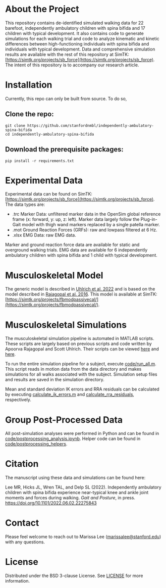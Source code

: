 # About the Project
This repository contains de-identified simulated walking data for 22 barefoot, independently ambulatory children with spina bifida and 17 children with typical development. It also contains code to generate simulations for each walking trial and code to analyze kinematic and kinetic differences between high-functioning individuals with spina bifida and individuals with typical development. Data and comprehensive simulation results are available with the rest of this repository at SimTK: [https://simtk.org/projects/sb_force](https://simtk.org/projects/sb_force). The intent of this repository is to accompany our research article.

# Installation
Currently, this repo can only be built from source. To do so,

## Clone the repo:
```
git clone https://github.com/stanfordnmbl/independently-ambulatory-spina-bifida
cd independently-ambulatory-spina-bifida
```

## Download the prerequisite packages:
```pip install -r requirements.txt```

# Experimental Data
Experimental data can be found on SimTK: [https://simtk.org/projects/sb_force](https://simtk.org/projects/sb_force). The data types are:

- .trc Marker Data: unfiltered marker data in the OpenSim global reference frame (x: forward, y: up, z: left). Marker data largely follow the Plug-in-Gait model with thigh wand markers replaced by a single patella marker.
- .mot Ground Reaction Forces (GRFs): raw and lowpass filtered at 6 Hz.
- .xlsx EMG Data: raw EMG data.

Marker and ground reaction force data are available for static and overground walking trials. EMG data are available for 6 independently ambulatory children with spina bifida and 1 child with typical development.

# Musculoskeletal Model
The generic model is described in [Uhlrich et al. 2022](https://doi.org/10.1038/s41598-022-13386-9) and is based on the model described in [Rajagopal et al. 2016](https://doi.org/10.1109/TBME.2016.2586891). This model is available at SimTK: [https://simtk.org/projects/fbmodpassivecal/](https://simtk.org/projects/fbmodpassivecal/).

# Musculoskeletal Simulations
The musculoskeletal simulation pipeline is automated in MATLAB scripts. These scripts are largely based on previous scripts and code written by Apoorva Rajagopal and Scott Uhlrich. Their scripts can be viewed [here](https://simtk.org/projects/full_body) and [here](https://simtk.org/projects/coordretraining/).

To run the entire simulation pipeline for a subject, execute [code/run_all.m](https://github.com/marissalee20/independently-ambulatory-spina-bifida/blob/main/code/run_all.m). This script reads in motion data from the data directory and makes simulations for all walks associated with the subject. Simulation setup files and results are saved in the simulation directory.

Mean and standard deviation IK errors and RRA residuals can be calculated by executing [calculate_ik_errors.m](https://github.com/marissalee20/independently-ambulatory-spina-bifida/blob/main/code/calculate_ik_errors.m) and [calculate_rra_residuals](https://github.com/marissalee20/independently-ambulatory-spina-bifida/blob/main/code/calculate_rra_residuals.m), respectively.

# Group Post-Processed Data
All post-simulation analyses were performed in Python and can be found in [code/postprocessing_analysis.ipynb](https://github.com/marissalee20/independently-ambulatory-spina-bifida/blob/main/code/postprocessing_analysis.ipynb). Helper code can be found in [code/postprocessing_helpers](https://github.com/marissalee20/independently-ambulatory-spina-bifida/tree/main/code/postprocessing_helpers).

# Citation
The manuscript using these data and simulations can be found here:

Lee MR, Hicks JL, Wren TAL, and Delp SL (2022). Independently ambulatory children with spina bifida experience near-typical knee and ankle joint moments and forces during walking. _Gait and Posture_, in press. https://doi.org/10.1101/2022.06.02.22275843

# Contact
Please feel welcome to reach out to Marissa Lee ([marissalee@stanford.edu](marissalee@stanford.edu)) with any questions.

# License
Distributed under the BSD 3-clause License. See [LICENSE](https://github.com/marissalee20/independently-ambulatory-spina-bifida/blob/main/LICENSE) for more information.
